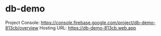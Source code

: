 # db-demo
Project Console: https://console.firebase.google.com/project/db-demo-813cb/overview
Hosting URL: https://db-demo-813cb.web.app